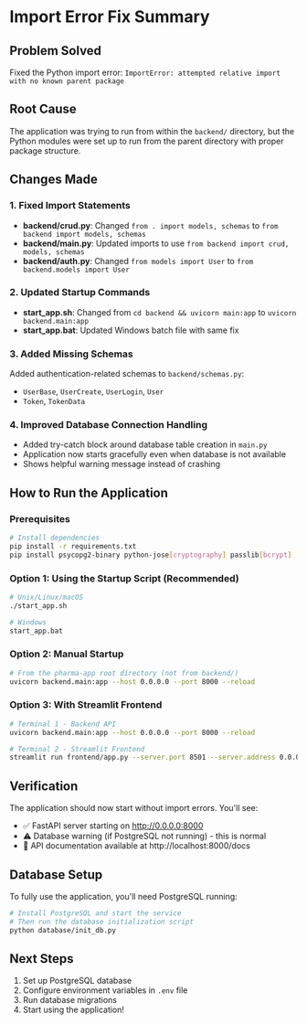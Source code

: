 # Import Error Fix Summary

## Problem Solved
Fixed the Python import error: `ImportError: attempted relative import with no known parent package`

## Root Cause
The application was trying to run from within the `backend/` directory, but the Python modules were set up to run from the parent directory with proper package structure.

## Changes Made

### 1. Fixed Import Statements
- **backend/crud.py**: Changed `from . import models, schemas` to `from backend import models, schemas`
- **backend/main.py**: Updated imports to use `from backend import crud, models, schemas`
- **backend/auth.py**: Changed `from models import User` to `from backend.models import User`

### 2. Updated Startup Commands
- **start_app.sh**: Changed from `cd backend && uvicorn main:app` to `uvicorn backend.main:app`
- **start_app.bat**: Updated Windows batch file with same fix

### 3. Added Missing Schemas
Added authentication-related schemas to `backend/schemas.py`:
- `UserBase`, `UserCreate`, `UserLogin`, `User`
- `Token`, `TokenData`

### 4. Improved Database Connection Handling
- Added try-catch block around database table creation in `main.py`
- Application now starts gracefully even when database is not available
- Shows helpful warning message instead of crashing

## How to Run the Application

### Prerequisites
```bash
# Install dependencies
pip install -r requirements.txt
pip install psycopg2-binary python-jose[cryptography] passlib[bcrypt]
```

### Option 1: Using the Startup Script (Recommended)
```bash
# Unix/Linux/macOS
./start_app.sh

# Windows
start_app.bat
```

### Option 2: Manual Startup
```bash
# From the pharma-app root directory (not from backend/)
uvicorn backend.main:app --host 0.0.0.0 --port 8000 --reload
```

### Option 3: With Streamlit Frontend
```bash
# Terminal 1 - Backend API
uvicorn backend.main:app --host 0.0.0.0 --port 8000 --reload

# Terminal 2 - Streamlit Frontend  
streamlit run frontend/app.py --server.port 8501 --server.address 0.0.0.0
```

## Verification
The application should now start without import errors. You'll see:
- ✅ FastAPI server starting on http://0.0.0.0:8000
- ⚠️ Database warning (if PostgreSQL not running) - this is normal
- 📡 API documentation available at http://localhost:8000/docs

## Database Setup
To fully use the application, you'll need PostgreSQL running:
```bash
# Install PostgreSQL and start the service
# Then run the database initialization script
python database/init_db.py
```

## Next Steps
1. Set up PostgreSQL database
2. Configure environment variables in `.env` file
3. Run database migrations
4. Start using the application!